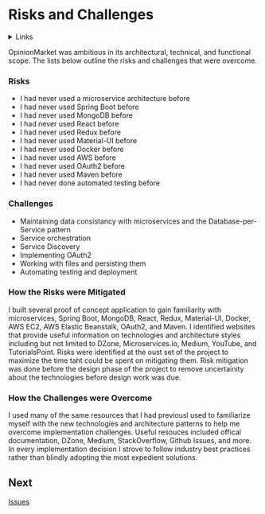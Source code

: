 # Risks and Challenges

<details>
  <summary>Links</summary>
  
  ## Portfolio Links
  - [Introduction](https://github.com/JoshVandeWalle/OpinionMarket/blob/main/Introduction.md "Introduction")  
  - [Requirements](https://github.com/JoshVandeWalle/OpinionMarket/blob/main/Requirements.md "Requirements")  
  - [Technologies](https://github.com/JoshVandeWalle/OpinionMarket/blob/main/Technologies.md "Technolgoies")  
  - [Technical Approach](https://github.com/JoshVandeWalle/OpinionMarket/blob/main/Approach.md "Technical Approach")  
  - [Risks & Challenges](https://github.com/JoshVandeWalle/OpinionMarket/blob/main/RisksAndChallenges.md "Risks & Challenges")  
  - [Issues](https://github.com/JoshVandeWalle/OpinionMarket/blob/main/Issues.md "Issues")  
  ## External Links
  - [OpinionMarket](http://clientapp6-env.eba-sifj8dsx.us-west-1.elasticbeanstalk.com/ "OpinionMarket")  
  - [Swagger](https://app.swaggerhub.com/apis/JoshV3742/Capstone/1.0.0 "Swagger")  
</details>

OpinionMarket was ambitious in its architectural, technical, and functional scope. The lists below outline the risks and challenges that were overcome.

### Risks
- I had never used a microservice architecture before
- I had never used Spring Boot before
- I had never used MongoDB before
- I had never used React before
- I had never used Redux before
- I had never used Material-UI before
- I had never used Docker before
- I had never used AWS before
- I had never used OAuth2 before
- I had never used Maven before
- I had never done automated testing before

### Challenges
- Maintaining data consistancy with microservices and the Database-per-Service pattern
- Service orchestration
- Service Discovery
- Implementing OAuth2
- Working with files and persisting them
- Automating testing and deployment

### How the Risks were Mitigated
I built several proof of concept application to gain familiarity with microservices, Spring Boot, MongoDB, React, Redux, Material-UI, Docker, AWS EC2, AWS Elastic Beanstalk, OAuth2, and Maven. I identified websites that provide useful information on technologies and architecture styles including but not limited to DZone, Microservices.io, Medium, YouTube, and TutorialsPoint. Risks were identified at the oust set of the project to maximize the time taht could be spent on mitigating them. Risk mitigation was done before the design phase of the project to remove uncertainity about the technologies before design work was due.

### How the Challenges were Overcome
I used many of the same resources that I had previousl used to familiarize myself with the new technologies and architecture patterns to help me overcome implementation challenges. Useful resouces included offical documentation, DZone, Medium, StackOverflow, Github Issues, and more. In every implementation decision I strove to follow industry best practices rather than blindly adopting the most expedient solutions.

## Next 
[Issues](https://github.com/JoshVandeWalle/OpinionMarket/blob/main/Issues.md "Issues")
